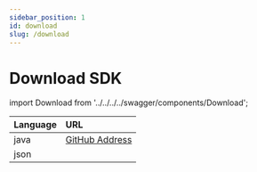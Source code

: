 ```yaml
---
sidebar_position: 1
id: download
slug: /download
---
```


# Download SDK

import Download from '../../../../swagger/components/Download';

| Language | URL |
| :-----| :----- |
| java | [GitHub Address](https://github.com/smartxworks/cloudtower-java-sdk)  | 
| json | <Download/> |
